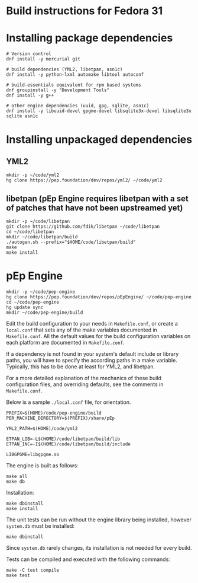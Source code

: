 <!-- Copyright 2015-2020, pEp foundation, Switzerland
This file is part of the pEp Engine
This file may be used under the terms of the Creative Commons Attribution-ShareAlike 3.0 Unported (CC BY-SA 3.0) License
See CC_BY-SA.txt -->

# Build instructions for Fedora 31

# Installing package dependencies

~~~
# Version control
dnf install -y mercurial git

# build dependencies (YML2, libetpan, asn1c)
dnf install -y python-lxml automake libtool autoconf

# build-essentials equivalent for rpm based systems
dnf groupinstall -y "Development Tools"
dnf install -y g++

# other engine dependencies (uuid, gpg, sqlite, asn1c)
dnf install -y libuuid-devel gpgme-devel libsqlite3x-devel libsqlite3x sqlite asn1c
~~~

# Installing unpackaged dependencies
## YML2

~~~
mkdir -p ~/code/yml2
hg clone https://pep.foundation/dev/repos/yml2/ ~/code/yml2
~~~

## libetpan (pEp Engine requires libetpan with a set of patches that have not been upstreamed yet)

~~~
mkdir -p ~/code/libetpan
git clone https://github.com/fdik/libetpan ~/code/libetpan
cd ~/code/libetpan
mkdir ~/code/libetpan/build
./autogen.sh --prefix="$HOME/code/libetpan/build"
make
make install
~~~

# pEp Engine

~~~
mkdir -p ~/code/pep-engine
hg clone https://pep.foundation/dev/repos/pEpEngine/ ~/code/pep-engine
cd ~/code/pep-engine
hg update sync
mkdir ~/code/pep-engine/build
~~~

Edit the build configuration to your needs in `Makefile.conf`, or create a `local.conf` that sets any of the make variables documented in `Makefile.conf`. All the default values for the build configuration variables on each platform are documented in `Makefile.conf`.

If a dependency is not found in your system's default include or library paths, you will have to specify the according paths in a make variable. Typically, this has to be done at least for YML2, and libetpan.

For a more detailed explanation of the mechanics of these build configuration files, and overriding defaults, see the comments in `Makefile.conf`.

Below is a sample `./local.conf` file, for orientation.

~~~
PREFIX=$(HOME)/code/pep-engine/build
PER_MACHINE_DIRECTORY=$(PREFIX)/share/pEp

YML2_PATH=$(HOME)/code/yml2

ETPAN_LIB=-L$(HOME)/code/libetpan/build/lib
ETPAN_INC=-I$(HOME)/code/libetpan/build/include

LIBGPGME=libgpgme.so
~~~

The engine is built as follows:

~~~
make all
make db
~~~

Installation:

~~~
make dbinstall
make install
~~~

The unit tests can be run without the engine library being installed, however `system.db` must be installed:

~~~
make dbinstall
~~~

Since `system.db` rarely changes, its installation is not needed for every build.

Tests can be compiled and executed with the following commands:

~~~
make -C test compile
make test
~~~
